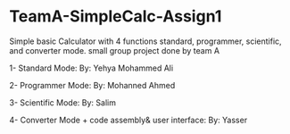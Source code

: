 # TeamA-SimpleCalc-Assign1
Simple basic Calculator with 4  functions standard, programmer, scientific, and converter mode. small group project done by team A

1- Standard Mode:
 By:
   Yehya
   Mohammed Ali

2- Programmer Mode:
By:
  Mohanned
  Ahmed

3- Scientific Mode:
 By:
   Salim

4- Converter Mode + code assembly& user interface:
 By:
   Yasser
